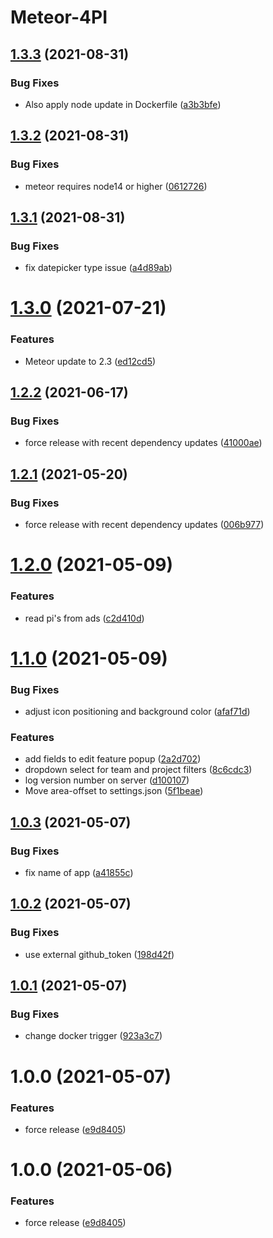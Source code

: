 # Meteor-4PI

## [1.3.3](https://github.com/grmbl99/meteor-4pi/compare/v1.3.2...v1.3.3) (2021-08-31)


### Bug Fixes

* Also apply node update in Dockerfile ([a3b3bfe](https://github.com/grmbl99/meteor-4pi/commit/a3b3bfed59b6388e7a3d572d9d2b721fc53c8633))

## [1.3.2](https://github.com/grmbl99/meteor-4pi/compare/v1.3.1...v1.3.2) (2021-08-31)


### Bug Fixes

* meteor requires node14 or higher ([0612726](https://github.com/grmbl99/meteor-4pi/commit/06127268319fa848f81cce6c0c3177e23770ab4a))

## [1.3.1](https://github.com/grmbl99/meteor-4pi/compare/v1.3.0...v1.3.1) (2021-08-31)


### Bug Fixes

* fix datepicker type issue ([a4d89ab](https://github.com/grmbl99/meteor-4pi/commit/a4d89aba9d9fa1fea5cf79be6799dea8dc447ea3))

# [1.3.0](https://github.com/grmbl99/meteor-4pi/compare/v1.2.2...v1.3.0) (2021-07-21)


### Features

* Meteor update to 2.3 ([ed12cd5](https://github.com/grmbl99/meteor-4pi/commit/ed12cd54dd74884da2a54d9d51b81de8068930b1))

## [1.2.2](https://github.com/grmbl99/meteor-4pi/compare/v1.2.1...v1.2.2) (2021-06-17)


### Bug Fixes

* force release with recent dependency updates ([41000ae](https://github.com/grmbl99/meteor-4pi/commit/41000ae1e1add9eaeedf7c2c895d44f133c51ded))

## [1.2.1](https://github.com/grmbl99/meteor-4pi/compare/v1.2.0...v1.2.1) (2021-05-20)


### Bug Fixes

* force release with recent dependency updates ([006b977](https://github.com/grmbl99/meteor-4pi/commit/006b977ace0f4e5fcf35eabc6c3e8771a81b090f))

# [1.2.0](https://github.com/grmbl99/meteor-4pi/compare/v1.1.0...v1.2.0) (2021-05-09)


### Features

* read pi's from ads ([c2d410d](https://github.com/grmbl99/meteor-4pi/commit/c2d410d22ba3d2867ef47ba8b17c649b985d1b1f))

# [1.1.0](https://github.com/grmbl99/meteor-4pi/compare/v1.0.3...v1.1.0) (2021-05-09)


### Bug Fixes

* adjust icon positioning and background color ([afaf71d](https://github.com/grmbl99/meteor-4pi/commit/afaf71d426a8ab584090817dd808b6163aeb2c64))


### Features

* add fields to edit feature popup ([2a2d702](https://github.com/grmbl99/meteor-4pi/commit/2a2d70299a151f42958c59c13b866e731011d4cb))
* dropdown select for team and project filters ([8c6cdc3](https://github.com/grmbl99/meteor-4pi/commit/8c6cdc31654f0d4dc83e27b34a5676d825516b8b))
* log version number on server ([d100107](https://github.com/grmbl99/meteor-4pi/commit/d10010720ca1ff814ab2afa1e4c3aa46b97448d3))
* Move area-offset to settings.json ([5f1beae](https://github.com/grmbl99/meteor-4pi/commit/5f1beae746cfbdd628cbda5ef770b1d3b84d4920))

## [1.0.3](https://github.com/grmbl99/meteor-4pi/compare/v1.0.2...v1.0.3) (2021-05-07)


### Bug Fixes

* fix name of app ([a41855c](https://github.com/grmbl99/meteor-4pi/commit/a41855c3cb8d00cf95e472857faa497ef85436ed))

## [1.0.2](https://github.com/grmbl99/meteor-4pi/compare/v1.0.1...v1.0.2) (2021-05-07)


### Bug Fixes

* use external github_token ([198d42f](https://github.com/grmbl99/meteor-4pi/commit/198d42f4e0a299ea477869c6a5dbf87bc5f74e11))

## [1.0.1](https://github.com/grmbl99/meteor-4pi/compare/v1.0.0...v1.0.1) (2021-05-07)


### Bug Fixes

* change docker trigger ([923a3c7](https://github.com/grmbl99/meteor-4pi/commit/923a3c7152e5e8f3ec8b42e0fa1b3c19b1c954e3))

# 1.0.0 (2021-05-07)


### Features

* force release ([e9d8405](https://github.com/grmbl99/meteor-4pi/commit/e9d840572f9ffa81cbdeae2a990ac6e8923b2ef9))

# 1.0.0 (2021-05-06)


### Features

* force release ([e9d8405](https://github.com/grmbl99/meteor-4pi/commit/e9d840572f9ffa81cbdeae2a990ac6e8923b2ef9))
